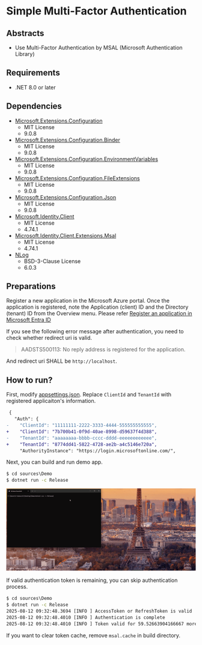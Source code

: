 # Simple Multi-Factor Authentication

## Abstracts

* Use Multi-Factor Authentication by MSAL (Microsoft Authentication Library)

## Requirements

* .NET 8.0 or later

## Dependencies

* [Microsoft.Extensions.Configuration](https://dotnet.microsoft.com)
  * MIT License
  * 9.0.8
* [Microsoft.Extensions.Configuration.Binder](https://dotnet.microsoft.com)
  * MIT License
  * 9.0.8
* [Microsoft.Extensions.Configuration.EnvironmentVariables](https://dotnet.microsoft.com)
  * MIT License
  * 9.0.8
* [Microsoft.Extensions.Configuration.FileExtensions](https://dotnet.microsoft.com)
  * MIT License
  * 9.0.8
* [Microsoft.Extensions.Configuration.Json](https://dotnet.microsoft.com)
  * MIT License
  * 9.0.8
* [Microsoft.Identity.Client](https://github.com/AzureAD/microsoft-authentication-library-for-dotnet)
  * MIT License
  * 4.74.1
* [Microsoft.Identity.Client.Extensions.Msal](https://github.com/AzureAD/microsoft-authentication-library-for-dotnet)
  * MIT License
  * 4.74.1
* [NLog](https://github.com/NLog/NLog)
  * BSD-3-Clause License
  * 6.0.3

## Preparations

Register a new application in the Microsoft Azure portal. Once the application is registered, note the Application (client) ID and the Directory (tenant) ID from the Overview menu.
Please refer [Register an application in Microsoft Entra ID](https://learn.microsoft.com/en-us/entra/identity-platform/quickstart-register-app)

If you see the following error message after authentication, you need to check whether redirect uri is valid.

> AADSTS500113: No reply address is registered for the application.

And redirect uri SHALL be `http://localhost`.

## How to run?

First, modify [appsettings.json](./sources/Demo/appsettings.json).
Replace `ClientId` and `TenantId` with registered applicaiton's information.

````diff
 {
   "Auth": {
-    "ClientId": "11111111-2222-3333-4444-555555555555",
+    "ClientId": "7b700b41-0f9d-40ae-8998-d59637f4d388",
-    "TenantId": "aaaaaaaa-bbbb-cccc-dddd-eeeeeeeeeeee",
+    "TenantId": "8774dd41-5822-4728-ae2b-a4c5146e720a",
     "AuthorityInstance": "https://login.microsoftonline.com/",
````

Next, you can build and run demo app.

````bat
$ cd sources\Demo
$ dotnet run -c Release
````

<img src="./images/image.gif" />

If valid authentication token is remaining, you can skip authentication process.

````bat
$ cd sources\Demo
$ dotnet run -c Release
2025-08-12 09:32:48.3694 [INFO ] AccessToken or RefreshToken is valid
2025-08-12 09:32:48.4010 [INFO ] Authentication is complete
2025-08-12 09:32:48.4010 [INFO ] Token valid for 59.52663904166667 more minutes.
````

If you want to clear token cache, remove `msal.cache` in build directory.